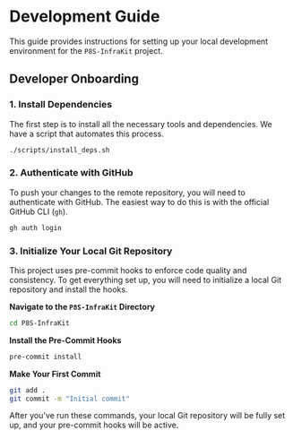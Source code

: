 # Development Guide

This guide provides instructions for setting up your local development environment for the `P8S-InfraKit` project.

## Developer Onboarding

### 1. Install Dependencies

The first step is to install all the necessary tools and dependencies. We have a script that automates this process.

```bash
./scripts/install_deps.sh
```

### 2. Authenticate with GitHub

To push your changes to the remote repository, you will need to authenticate with GitHub. The easiest way to do this is with the official GitHub CLI (`gh`).

```bash
gh auth login
```

### 3. Initialize Your Local Git Repository

This project uses pre-commit hooks to enforce code quality and consistency. To get everything set up, you will need to initialize a local Git repository and install the hooks.

**Navigate to the `P8S-InfraKit` Directory**

```bash
cd P8S-InfraKit
```

**Install the Pre-Commit Hooks**

```bash
pre-commit install
```

**Make Your First Commit**

```bash
git add .
git commit -m "Initial commit"
```

After you've run these commands, your local Git repository will be fully set up, and your pre-commit hooks will be active.
